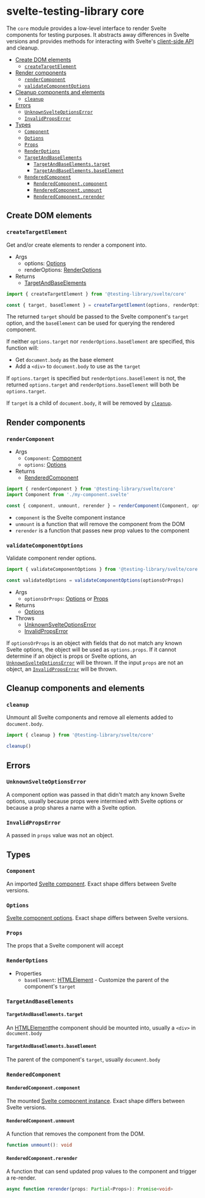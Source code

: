 # svelte-testing-library core

The `core` module provides a low-level interface to render Svelte components for
testing purposes. It abstracts away differences in Svelte versions and provides
methods for interacting with Svelte's [client-side API][svelte-client-api] and
cleanup.

<!-- START doctoc generated TOC please keep comment here to allow auto update -->
<!-- DON'T EDIT THIS SECTION, INSTEAD RE-RUN doctoc TO UPDATE -->

- [Create DOM elements](#create-dom-elements)
  - [`createTargetElement`](#createtargetelement)
- [Render components](#render-components)
  - [`renderComponent`](#rendercomponent)
  - [`validateComponentOptions`](#validatecomponentoptions)
- [Cleanup components and elements](#cleanup-components-and-elements)
  - [`cleanup`](#cleanup)
- [Errors](#errors)
  - [`UnknownSvelteOptionsError`](#unknownsvelteoptionserror)
  - [`InvalidPropsError`](#invalidpropserror)
- [Types](#types)
  - [`Component`](#component)
  - [`Options`](#options)
  - [`Props`](#props)
  - [`RenderOptions`](#renderoptions)
  - [`TargetAndBaseElements`](#targetandbaseelements)
    - [`TargetAndBaseElements.target`](#targetandbaseelementstarget)
    - [`TargetAndBaseElements.baseElement`](#targetandbaseelementsbaseelement)
  - [`RenderedComponent`](#renderedcomponent)
    - [`RenderedComponent.component`](#renderedcomponentcomponent)
    - [`RenderedComponent.unmount`](#renderedcomponentunmount)
    - [`RenderedComponent.rerender`](#renderedcomponentrerender)

<!-- END doctoc generated TOC please keep comment here to allow auto update -->

[svelte-client-api]: https://svelte.dev/docs/client-side-component-api

## Create DOM elements

### `createTargetElement`

Get and/or create elements to render a component into.

- Args
  - options: [Options](#options)
  - renderOptions: [RenderOptions](#renderoptions)
- Returns
  - [TargetAndBaseElements](#renderelements)

```ts
import { createTargetElement } from '@testing-library/svelte/core'

const { target, baseElement } = createTargetElement(options, renderOptions)
```

The returned `target` should be passed to the Svelte component's `target`
option, and the `baseElement` can be used for querying the rendered component.

If neither `options.target` nor `renderOptions.baseElement` are specified, this
function will:

- Get `document.body` as the base element
- Add a `<div>` to `document.body` to use as the `target`

If `options.target` is specified but `renderOptions.baseElement` is not, the
returned `options.target` and `renderOptions.baseElement` will both be
`options.target`.

If `target` is a child of `document.body`, it will be removed by
[`cleanup`](#cleanup).

## Render components

### `renderComponent`

- Args
  - `Component`: [Component](#component)
  - `options`: [Options](#options)
- Returns
  - [RenderedComponent](#renderedcomponent)

```ts
import { renderComponent } from '@testing-library/svelte/core'
import Component from './my-component.svelte'

const { component, unmount, rerender } = renderComponent(Component, options)
```

- `component` is the Svelte component instance
- `unmount` is a function that will remove the component from the DOM
- `rerender` is a function that passes new prop values to the component

### `validateComponentOptions`

Validate component render options.

```ts
import { validateComponentOptions } from '@testing-library/svelte/core'

const validatedOptions = validateComponentOptions(optionsOrProps)
```

- Args
  - `optionsOrProps`: [Options](#component) or [Props](#props)
- Returns
  - [Options](#component)
- Throws
  - [UnknownSvelteOptionsError](#unknownsvelteoptionserror)
  - [InvalidPropsError](#invalidpropserror)

If `optionsOrProps` is an object with fields that do not match any known Svelte
options, the object will be used as `options.props`. If it cannot determine if
an object is props or Svelte options, an
[`UnknownSvelteOptionsError`](#unknownsvelteoptionserror) will be thrown. If the
input `props` are not an object, an [`InvalidPropsError`](#invalidpropserror)
will be thrown.

## Cleanup components and elements

### `cleanup`

Unmount all Svelte components and remove all elements added to `document.body`.

```ts
import { cleanup } from '@testing-library/svelte/core'

cleanup()
```

## Errors

### `UnknownSvelteOptionsError`

A component option was passed in that didn't match any known Svelte options,
usually because props were intermixed with Svelte options or because a prop
shares a name with a Svelte option.

### `InvalidPropsError`

A passed in `props` value was not an object.

## Types

### `Component`

An imported [Svelte component][]. Exact shape differs between Svelte versions.

[svelte component]: https://svelte.dev/docs/svelte-components

### `Options`

[Svelte component options][svelte-component-api]. Exact shape differs between
Svelte versions.

[svelte-component-api]: https://svelte.dev/docs/client-side-component-api#creating-a-component

### `Props`

The props that a Svelte component will accept

### `RenderOptions`

- Properties
  - `baseElement`: [HTMLElement][] - Customize the parent of the component's
    `target`

[HTMLElement]: https://developer.mozilla.org/en-US/docs/Web/API/HTMLElement

### `TargetAndBaseElements`

#### `TargetAndBaseElements.target`

An [HTMLElement][]the component should be mounted into, usually a `<div>` in
`document.body`

#### `TargetAndBaseElements.baseElement`

The parent of the component's `target`, usually `document.body`

### `RenderedComponent`

#### `RenderedComponent.component`

The mounted [Svelte component instance][svelte-component-api]. Exact shape
differs between Svelte versions.

#### `RenderedComponent.unmount`

A function that removes the component from the DOM.

```ts
function unmount(): void
```

#### `RenderedComponent.rerender`

A function that can send updated prop values to the component and trigger a
re-render.

```ts
async function rerender(props: Partial<Props>): Promise<void>
```
